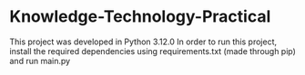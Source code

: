 # Knowledge-Technology-Practical
This project was developed in Python 3.12.0
In order to run this project, install the required dependencies using requirements.txt (made through pip) and run main.py